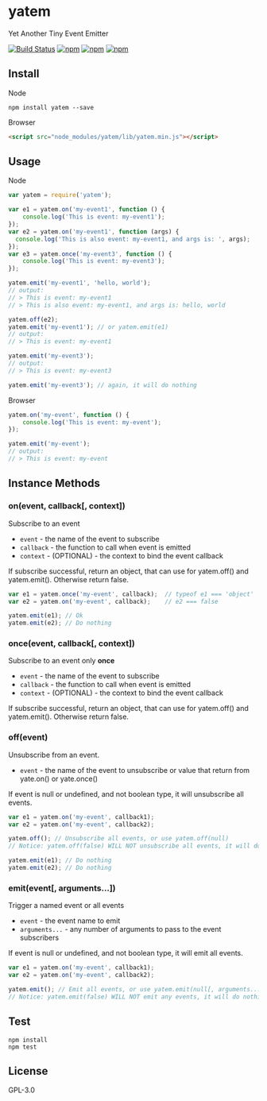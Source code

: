 # yatem

Yet Another Tiny Event Emitter

[![Build Status](https://travis-ci.org/pixcai/yatem.svg?branch=master)](https://travis-ci.org/pixcai/yatem)
[![npm](https://img.shields.io/npm/v/yatem.svg?style=flat-square)](https://www.npmjs.com/package/yatem)
[![npm](https://img.shields.io/npm/dt/yatem.svg?style=flat-square)](https://www.npmjs.com/package/yatem)
[![npm](https://img.shields.io/npm/l/yatem.svg?style=flat-square)](https://www.npmjs.com/package/yatem)

## Install

Node
```
npm install yatem --save
```

Browser
```html
<script src="node_modules/yatem/lib/yatem.min.js"></script>
``` 

## Usage

Node

```js
var yatem = require('yatem');

var e1 = yatem.on('my-event1', function () {
	console.log('This is event: my-event1');
});
var e2 = yatem.on('my-event1', function (args) {
  console.log('This is also event: my-event1, and args is: ', args);
});
var e3 = yatem.once('my-event3', function () {
	console.log('This is event: my-event3');
});

yatem.emit('my-event1', 'hello, world');
// output:
// > This is event: my-event1
// > This is also event: my-event1, and args is: hello, world

yatem.off(e2);
yatem.emit('my-event1'); // or yatem.emit(e1)
// output:
// > This is event: my-event1

yatem.emit('my-event3');
// output:
// > This is event: my-event3

yatem.emit('my-event3'); // again, it will do nothing
```

Browser

```js
yatem.on('my-event', function () {
	console.log('This is event: my-event');
});

yatem.emit('my-event');
// output:
// > This is event: my-event
```

## Instance Methods

### on(event, callback[, context])

Subscribe to an event

* `event` - the name of the event to subscribe
* `callback` - the function to call when event is emitted
* `context` - (OPTIONAL) - the context to bind the event callback

If subscribe successful, return an object, that can use for yatem.off() and yatem.emit(). Otherwise return false.

```js
var e1 = yatem.once('my-event', callback);	// typeof e1 === 'object'
var e2 = yatem.on('my-event', callback);	// e2 === false

yatem.emit(e1); // Ok
yatem.emit(e2); // Do nothing
```

### once(event, callback[, context])

Subscribe to an event only **once**

* `event` - the name of the event to subscribe
* `callback` - the function to call when event is emitted
* `context` - (OPTIONAL) - the context to bind the event callback

If subscribe successful, return an object, that can use for yatem.off() and yatem.emit(). Otherwise return false.

### off(event)

Unsubscribe from an event.

* `event` - the name of the event to unsubscribe or value that return from yate.on() or yate.once()

If event is null or undefined, and not boolean type, it will unsubscribe all events.

```js
var e1 = yatem.on('my-event', callback1);
var e2 = yatem.on('my-event', callback2);

yatem.off(); // Unsubscribe all events, or use yatem.off(null)
// Notice: yatem.off(false) WILL NOT unsubscribe all events, it will do nothing

yatem.emit(e1); // Do nothing
yatem.emit(e2); // Do nothing
```

### emit(event[, arguments...])

Trigger a named event or all events

* `event` - the event name to emit
* `arguments...` - any number of arguments to pass to the event subscribers

If event is null or undefined, and not boolean type, it will emit all events.

```js
var e1 = yatem.on('my-event', callback1);
var e2 = yatem.on('my-event', callback2);

yatem.emit(); // Emit all events, or use yatem.emit(null[, arguments...])
// Notice: yatem.emit(false) WILL NOT emit any events, it will do nothing
```

## Test

```
npm install
npm test
```

## License

GPL-3.0
